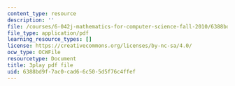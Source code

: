 ```yaml
---
content_type: resource
description: ''
file: /courses/6-042j-mathematics-for-computer-science-fall-2010/6388bd9f7ac0cad66c505d5f76c4ffef_l1BCv3qqW4A.pdf
file_type: application/pdf
learning_resource_types: []
license: https://creativecommons.org/licenses/by-nc-sa/4.0/
ocw_type: OCWFile
resourcetype: Document
title: 3play pdf file
uid: 6388bd9f-7ac0-cad6-6c50-5d5f76c4ffef
---
```

